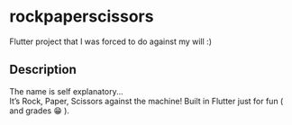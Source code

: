 # rockpaperscissors

Flutter project that I was forced to do against my will :)

## Description

The name is self explanatory...                                                                    
It’s Rock, Paper, Scissors against the machine! Built in Flutter just for fun ( and grades 😁 ).
